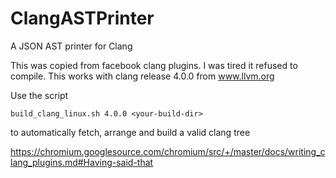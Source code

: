 # ClangASTPrinter
A JSON AST printer for Clang 

This was copied from facebook clang plugins. I was tired it refused to compile. This works with clang release 4.0.0 from www.llvm.org

Use the script 

    build_clang_linux.sh 4.0.0 <your-build-dir>

to automatically fetch, arrange and build a valid clang tree


https://chromium.googlesource.com/chromium/src/+/master/docs/writing_clang_plugins.md#Having-said-that

